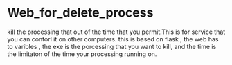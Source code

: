 # Web_for_delete_process
kill the processing that out of the time that you permit.This is for service that you can contorl  it on other computers.
this is based on flask , the web has to varibles , the exe is the porcessing that you want to kill, and the time is the limitaton of the time your processing running on.
